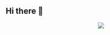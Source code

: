 ## Hi there 👋

<!--
**DaOn1072/Daon1072** is a ✨ _special_ ✨ repository because its `README.md` (this file) appears on your GitHub profile.

Here are some ideas to get you started:

- 🔭 I’m currently working on ...
- 🌱 I’m currently learning ...
- 👯 I’m looking to collaborate on ...
- 🤔 I’m looking for help with ...
- 💬 Ask me about ...
- 📫 How to reach me: ...
- 😄 Pronouns: ...
- ⚡ Fun fact: ...
-->


<p align='center'>
<img src='[[https://github.com/DaOn1072/Daon1072/issues/1#issue-2535301178](https://github.com/DaOn1072/Daon1072/issues/1#issue-2535301178)](https://github.com/DaOn1072/Daon1072/issues/1#issue-2535301178)'>
</p>
